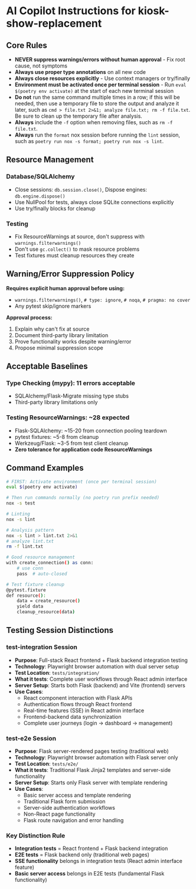 # AI Copilot Instructions for kiosk-show-replacement

## Core Rules
- **NEVER suppress warnings/errors without human approval** - Fix root cause, not symptoms
- **Always use proper type annotations** on all new code
- **Always close resources explicitly** - Use context managers or try/finally
- **Environment must be activated once per terminal session** - Run `eval $(poetry env activate)` at the start of each new terminal session
- **Do not** run the same command multiple times in a row; if this will be needed, then use a temporary file to store the output and analyze it later, such as `cmd > file.txt 2>&1; analyze file.txt; rm -f file.txt`. Be sure to clean up the temporary file after analysis.
- **Always** include the `-f` option when removing files, such as `rm -f file.txt`.
- **Always** run the `format` nox session before running the `lint` session, such as `poetry run nox -s format; poetry run nox -s lint`.

## Resource Management
### Database/SQLAlchemy
- Close sessions: `db.session.close()`, Dispose engines: `db.engine.dispose()`
- Use NullPool for tests, always close SQLite connections explicitly
- Use try/finally blocks for cleanup

### Testing
- Fix ResourceWarnings at source, don't suppress with `warnings.filterwarnings()`
- Don't use `gc.collect()` to mask resource problems
- Test fixtures must cleanup resources they create

## Warning/Error Suppression Policy
**Requires explicit human approval before using:**
- `warnings.filterwarnings()`, `# type: ignore`, `# noqa`, `# pragma: no cover`
- Any pytest skip/ignore markers

**Approval process:**
1. Explain why can't fix at source
2. Document third-party library limitation
3. Prove functionality works despite warning/error
4. Propose minimal suppression scope

## Acceptable Baselines
### Type Checking (mypy): 11 errors acceptable
- SQLAlchemy/Flask-Migrate missing type stubs
- Third-party library limitations only

### Testing ResourceWarnings: ~28 expected
- Flask-SQLAlchemy: ~15-20 from connection pooling teardown
- pytest fixtures: ~5-8 from cleanup
- Werkzeug/Flask: ~3-5 from test client cleanup
- **Zero tolerance for application code ResourceWarnings**

## Command Examples
```bash
# FIRST: Activate environment (once per terminal session)
eval $(poetry env activate)

# Then run commands normally (no poetry run prefix needed)
nox -s test

# Linting
nox -s lint

# Analysis pattern
nox -s lint > lint.txt 2>&1
# analyze lint.txt
rm -f lint.txt

# Good resource management
with create_connection() as conn:
    # use conn
    pass  # auto-closed

# Test fixture cleanup
@pytest.fixture
def resource():
    data = create_resource()
    yield data
    cleanup_resource(data)
```

## Testing Session Distinctions

### test-integration Session
- **Purpose**: Full-stack React frontend + Flask backend integration testing
- **Technology**: Playwright browser automation with dual server setup
- **Test Location**: `tests/integration/`
- **What it tests**: Complete user workflows through React admin interface
- **Server Setup**: Starts both Flask (backend) and Vite (frontend) servers
- **Use Cases**:
  - React component interaction with Flask APIs
  - Authentication flows through React frontend
  - Real-time features (SSE) in React admin interface
  - Frontend-backend data synchronization
  - Complete user journeys (login → dashboard → management)

### test-e2e Session  
- **Purpose**: Flask server-rendered pages testing (traditional web)
- **Technology**: Playwright browser automation with Flask server only
- **Test Location**: `tests/e2e/`
- **What it tests**: Traditional Flask Jinja2 templates and server-side functionality
- **Server Setup**: Starts only Flask server with template rendering
- **Use Cases**:
  - Basic server access and template rendering
  - Traditional Flask form submission
  - Server-side authentication workflows
  - Non-React page functionality
  - Flask route navigation and error handling

### Key Distinction Rule
- **Integration tests** = React frontend + Flask backend integration
- **E2E tests** = Flask backend only (traditional web pages)
- **SSE functionality** belongs in integration tests (React admin interface feature)
- **Basic server access** belongs in E2E tests (fundamental Flask functionality)
